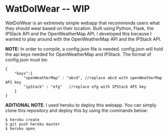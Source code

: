 # WatDoIWear -- WIP
WatDoIWear is an extremely simple webapp that recommends users what they should wear based on their location. 
Built using Python, Flask, the IPStack API and the OpenWeatherMap API. I developed this because I wanted to play around with the OpenWeatherMap API and the IPStack API.

**NOTE:** In order to compile, a config.json file is needed. config.json will hold the api keys needed for OpenWeatherMap and IPStack. The format of config.json must be: 
```
{
    "keys":{
        "openWeatherMap" : "abcd", //replace abcd with openWeatherMap API key
        "ipStack" : "efg"   //replace efg with IPStack API key
    }
}
```

**ADITIONAL NOTE**: I used heroku to deploy this webapp. You can simply clone this repository and deploy this by using the commands below:

```
$ heroku create
$ git push heroku master
$ heroku open
```
